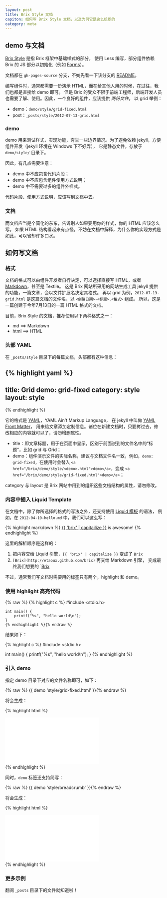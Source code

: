 ```yaml
---
layout: post
title: Brix Style 文档
capiton: 如何写 Brix Style 文档，以及为何它是这么组织的
category: meta
---
```


## demo 与文档

[Brix Style](http://etaoux.github.com/brix/style/) 是指 Brix 框架中基础样式的部分，
使用 Less 编写，部分组件依赖 Brix 的 JS 部分以初始化（例如 [Forms](http://etaoux.github.com/brix/style/#forms)）。

文档都在 `gh-pages-source` 分支，不妨先看一下该分支的 [README](https://github.com/etaoux/brix/tree/gh-pages-source#readme)。

编写组件时，通常都需要一份演示 HTML，而在给其他人用的时候，在过往，我们也都是直接给 demo 即可。
但是 Brix 的受众不限于前端工程师，后端开发人员也需要了解、使用。因此，一个良好的组件，应该提供 *两份文件*。
以 grid 举例：

 - demo：`demo/style/grid-fixed.html`
 - post：`_posts/style/2012-07-13-grid.html`

### demo

demo 用来测试样式，实现功能，穷举一些边界情况。为了避免依赖 jekyll，方便组件开发（jekyll 环境在 Windows 下不好弄），
它是静态文件，存放于 `demo/style/` 目录下。

因此，有几点需要注意：

 - demo 中不应包含代码片段；
 - demo 中不应包含组件使用方式说明；
 - demo 中不需要过多的组件外样式。

代码片段、使用方式说明，应该写到文档中去。

### 文档

而文档应当是个简化的东东，告诉别人如果要用你的样式，你的 HTML 应该怎么写。
如果 HTML 结构看起来有点怪，不妨在文档中解释，为什么你的实现方式是如此，可以省却许多口水。

## 如何写文档

### 格式

文档的格式可以由组件开发者自行决定，可以选择直接写 HTML，或者
[Markdown](http://daringfireball.net/projects/markdown/)，甚至是 Textile。
这是 Brix 网站所采用的网站生成工具 jekyll 提供的功能，一篇文章，会以文件扩展名决定其格式。
再以 grid 为例，`2012-07-13-grid.html` 是这篇文档的文件名，以 `<创建日期>-<标题>.<格式>` 组成。
所以，这是一篇创建于今年7月13日的一篇 HTML 格式的文档。

目前，Brix Style 的文档，推荐使用以下两种格式之一：

 - md   ==> Markdown
 - html ==> HTML

### 头部 YAML

在 `_posts/style` 目录下的每篇文档，头部都有这种信息：

{% highlight yaml %}
---
title: Grid
demo: grid-fixed
category: style
layout: style
---
{% endhighlight %}

它的格式是 [YAML](http://www.yaml.org/)，YAML Ain't Markup Language，
在 jekyll 中叫做 [YAML Front Matter](https://github.com/mojombo/jekyll/wiki/YAML-Front-Matter)，
用来给文章添加定制信息。诸位在新建文档时，只要拷过去，修改相应的内容就可以了，请勿增删属性。

 - title：即文章标题，用于在页面中显示，区别于前面说到的文件名中的“标题”，比如 grid 与 Grid；
 - demo：组件演示文件的实际名称，建议与文档文件名一致，例如，`demo: grid-fixed`，在使用时会替入 `<a href="/brix/demo/style/<demo>.html">demo</a>`，变成 `<a href="/brix/demo/style/grid-fixed.html">demo</a>`；

category 与 layout 是 Brix 网站中用到的组织这些文档结构的属性，请勿修改。

### 内容中插入 Liquid Template

在文档中，除了你所选择的格式的写法之外，还支持使用
[Liquid 模板](https://github.com/Shopify/liquid/wiki/Liquid-for-Designers) 的语法，
例如，在 `2012-04-10-hello.md` 中，我们可以这么写：

{% highlight markdown %}
 [{{ 'brix' | capitailize }}](http://etaoux.github.com/brix) is awesome!
{% endhighlight %}

这里的解析顺序是这样的：

 1. 把内容交给 Liquid 引擎，`{{ 'brix' | capitalize }}` 变成了 `Brix`
 2. `[Brix](http://etaoux.github.com/brix)` 再交给 Markdown 引擎，
    变成最终我们想要的 `<a href="http://etaoux.github.com/brix">Brix</a>

不过，通常我们写文档时需要用的标签只有两个，highlight 和 demo。

### 使用 highlight 高亮代码

{% raw %}
    {% highlight c %}
    #include <stdio.h>

    int main() {
        printf("%s", "hello world\n");
    }
    {% endhighlight %}{% endraw %}

结果如下：

{% highlight c %}
#include <stdio.h>

int main() {
    printf("%s", "hello world\n");
}
{% endhighlight %}

### 引入 demo

指定 demo 目录下对应的文件名称即可，如下：

{% raw %}
    {{ demo 'style/grid-fixed.html' }}{% endraw %}

将会生成：

{% highlight html %}
<div class="demo">
  <iframe src="/brix/demo/style/grid-fixed.html" frameborder="0" scrolling="0" class="j-demo"></iframe>
</div>
{% endhighlight %}

同时，`demo` 标签还支持简写：

{% raw %}
    {{ demo 'style/breadcrumb' }}{% endraw %}

将会生成：

{% highlight html %}
<div class="demo">
  <iframe src="/brix/demo/gallery/breadcrumb/breadcrumb.html" frameborder="0" scrolling="0" class="j-demo"></iframe>
</div>
{% endhighlight %}

### 更多示例

翻阅 `_posts` 目录下的文件就知道啦！